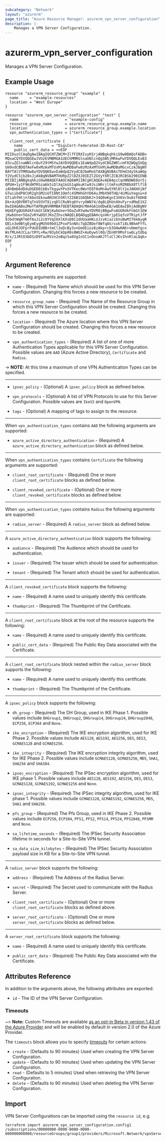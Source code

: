 ```yaml
---
subcategory: "Network"
layout: "azurerm"
page_title: "Azure Resource Manager: azurerm_vpn_server_configuration"
description: |-
    Manages a VPN Server Configuration.
---
```


# azurerm_vpn_server_configuration

Manages a VPN Server Configuration.

## Example Usage

```hcl
resource "azurerm_resource_group" "example" {
  name     = "example-resources"
  location = "West Europe"
}

resource "azurerm_vpn_server_configuration" "test" {
  name                     = "example-config"
  resource_group_name      = azurerm_resource_group.example.name
  location                 = azurerm_resource_group.example.location
  vpn_authentication_types = ["Certificate"]

  client_root_certificate {
    name             = "DigiCert-Federated-ID-Root-CA"
    public_cert_data = <<EOF
MIIDuzCCAqOgAwIBAgIQCHTZWCM+IlfFIRXIvyKSrjANBgkqhkiG9w0BAQsFADBn
MQswCQYDVQQGEwJVUzEVMBMGA1UEChMMRGlnaUNlcnQgSW5jMRkwFwYDVQQLExB3
d3cuZGlnaWNlcnQuY29tMSYwJAYDVQQDEx1EaWdpQ2VydCBGZWRlcmF0ZWQgSUQg
Um9vdCBDQTAeFw0xMzAxMTUxMjAwMDBaFw0zMzAxMTUxMjAwMDBaMGcxCzAJBgNV
BAYTAlVTMRUwEwYDVQQKEwxEaWdpQ2VydCBJbmMxGTAXBgNVBAsTEHd3dy5kaWdp
Y2VydC5jb20xJjAkBgNVBAMTHURpZ2lDZXJ0IEZlZGVyYXRlZCBJRCBSb290IENB
MIIBIjANBgkqhkiG9w0BAQEFAAOCAQ8AMIIBCgKCAQEAvAEB4pcCqnNNOWE6Ur5j
QPUH+1y1F9KdHTRSza6k5iDlXq1kGS1qAkuKtw9JsiNRrjltmFnzMZRBbX8Tlfl8
zAhBmb6dDduDGED01kBsTkgywYPxXVTKec0WxYEEF0oMn4wSYNl0lt2eJAKHXjNf
GTwiibdP8CUR2ghSM2sUTI8Nt1Omfc4SMHhGhYD64uJMbX98THQ/4LMGuYegou+d
GTiahfHtjn7AboSEknwAMJHCh5RlYZZ6B1O4QbKJ+34Q0eKgnI3X6Vc9u0zf6DH8
Dk+4zQDYRRTqTnVO3VT8jzqDlCRuNtq6YvryOWN74/dq8LQhUnXHvFyrsdMaE1X2
DwIDAQABo2MwYTAPBgNVHRMBAf8EBTADAQH/MA4GA1UdDwEB/wQEAwIBhjAdBgNV
HQ4EFgQUGRdkFnbGt1EWjKwbUne+5OaZvRYwHwYDVR0jBBgwFoAUGRdkFnbGt1EW
jKwbUne+5OaZvRYwDQYJKoZIhvcNAQELBQADggEBAHcqsHkrjpESqfuVTRiptJfP
9JbdtWqRTmOf6uJi2c8YVqI6XlKXsD8C1dUUaaHKLUJzvKiazibVuBwMIT84AyqR
QELn3e0BtgEymEygMU569b01ZPxoFSnNXc7qDZBDef8WfqAV/sxkTi8L9BkmFYfL
uGLOhRJOFprPdoDIUBB+tmCl3oDcBy3vnUeOEioz8zAkprcb3GHwHAK+vHmmfgcn
WsfMLH4JCLa/tRYL+Rw/N3ybCkDp00s0WUZ+AoDywSl0Q/ZEnNY0MsFiw6LyIdbq
M/s/1JRtO3bDSzD9TazRVzn2oBqzSa8VgIo5C1nOnoAKJTlsClJKvIhnRlaLQqk=
EOF
  }
}
```

## Argument Reference

The following arguments are supported:

* `name` - (Required) The Name which should be used for this VPN Server Configuration. Changing this forces a new resource to be created.

* `resource_group_name` - (Required) The Name of the Resource Group in which this VPN Server Configuration should be created. Changing this forces a new resource to be created.

* `location` - (Required) The Azure location where this VPN Server Configuration should be created. Changing this forces a new resource to be created.

* `vpn_authentication_types` - (Required) A list of one of more Authentication Types applicable for this VPN Server Configuration. Possible values are `AAD` (Azure Active Directory), `Certificate` and `Radius`.

-> **NOTE:** At this time a maximum of one VPN Authentication Types can be specified.

---

* `ipsec_policy` - (Optional) A `ipsec_policy` block as defined below.

* `vpn_protocols` - (Optional) A list of VPN Protocols to use for this Server Configuration. Possible values are `IkeV2` and `OpenVPN`.

* `tags` - (Optional) A mapping of tags to assign to the resource.

---

When `vpn_authentication_types` contains `AAD` the following arguments are supported:

* `azure_active_directory_authentication` - (Required) A `azure_active_directory_authentication` block as defined below.

---

When `vpn_authentication_types` contains `Certificate` the following arguments are supported:

* `client_root_certificate` - (Required) One or more `client_root_certificate` blocks as defined below.

* `client_revoked_certificate` - (Optional) One or more `client_revoked_certificate` blocks as defined below.

---

When `vpn_authentication_types` contains `Radius` the following arguments are supported:

* `radius_server` - (Required) A `radius_server` block as defined below.

---

A `azure_active_directory_authentication` block supports the following:

* `audience` - (Required) The Audience which should be used for authentication.

* `issuer` - (Required) The Issuer which should be used for authentication.

* `tenant` - (Required) The Tenant which should be used for authentication.

---

A `client_revoked_certificate` block supports the following:

* `name` - (Required) A name used to uniquely identify this certificate.

* `thumbprint` - (Required) The Thumbprint of the Certificate.

---

A `client_root_certificate` block at the root of the resource supports the following:

* `name` - (Required) A name used to uniquely identify this certificate.

* `public_cert_data` - (Required) The Public Key Data associated with the Certificate.

---

A `client_root_certificate` block nested within the `radius_server` block supports the following:

* `name` - (Required) A name used to uniquely identify this certificate.

* `thumbprint` - (Required) The Thumbprint of the Certificate.

---

A `ipsec_policy` block supports the following:

* `dh_group` - (Required) The DH Group, used in IKE Phase 1. Possible values include `DHGroup1`, `DHGroup2`, `DHGroup14`, `DHGroup24`, `DHGroup2048`, `ECP256`, `ECP384` and `None`.

* `ike_encryption` - (Required) The IKE encryption algorithm, used for IKE Phase 2. Possible values include `AES128`, `AES192`, `AES256`, `DES`, `DES3`, `GCMAES128` and `GCMAES256`.

* `ike_integrity` - (Required) The IKE encryption integrity algorithm, used for IKE Phase 2. Possible values include `GCMAES128`, `GCMAES256`, `MD5`, `SHA1`, `SHA256` and `SHA384`.

* `ipsec_encryption` - (Required) The IPSec encryption algorithm, used for IKE phase 1. Possible values include `AES128`, `AES192`, `AES256`, `DES`, `DES3`, `GCMAES128`, `GCMAES192`, `GCMAES256` and `None`.

* `ipsec_integrity` - (Required) The IPSec integrity algorithm, used for IKE phase 1. Possible values include `GCMAES128`, `GCMAES192`, `GCMAES256`, `MD5`, `SHA1` and `SHA256`.

* `pfs_group` - (Required) The Pfs Group, used in IKE Phase 2. Possible values include `ECP256`, `ECP384`, `PFS1`, `PFS2`, `PFS14`, `PFS24`, `PFS2048`, `PFSMM` and `None`.

* `sa_lifetime_seconds` - (Required) The IPSec Security Association lifetime in seconds for a Site-to-Site VPN tunnel.

* `sa_data_size_kilobytes` - (Required) The IPSec Security Association payload size in KB for a Site-to-Site VPN tunnel.

---

A `radius_server` block supports the following:

* `address` - (Required) The Address of the Radius Server.

* `secret` - (Required) The Secret used to communicate with the Radius Server.

* `client_root_certificate` - (Optional) One or more `client_root_certificate` blocks as defined above.

* `server_root_certificate` - (Optional) One or more `server_root_certificate` blocks as defined below.

---

A `server_root_certificate` block supports the following:

* `name` - (Required) A name used to uniquely identify this certificate.

* `public_cert_data` - (Required) The Public Key Data associated with the Certificate.

## Attributes Reference

In addition to the arguments above, the following attributes are exported:

* `id` - The ID of the VPN Server Configuration.

### Timeouts

~> **Note:** Custom Timeouts are available [as an opt-in Beta in version 1.43 of the Azure Provider](/docs/providers/azurerm/guides/2.0-beta.html) and will be enabled by default in version 2.0 of the Azure Provider.

The `timeouts` block allows you to specify [timeouts](https://www.terraform.io/docs/configuration/resources.html#timeouts) for certain actions:

* `create` - (Defaults to 90 minutes) Used when creating the VPN Server Configuration.
* `update` - (Defaults to 90 minutes) Used when updating the VPN Server Configuration.
* `read` - (Defaults to 5 minutes) Used when retrieving the VPN Server Configuration.
* `delete` - (Defaults to 90 minutes) Used when deleting the VPN Server Configuration.

## Import

VPN Server Configurations can be imported using the `resource id`, e.g.

```shell
terraform import azurerm_vpn_server_configuration.config1 /subscriptions/00000000-0000-0000-0000-000000000000/resourceGroups/group1/providers/Microsoft.Network/vpnServerConfigurations/config1
```
